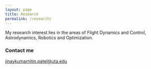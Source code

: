 ```yaml
---
layout: page
title: Research
permalink: /research/
---
```

My research interest lies in the areas of Flight Dynamics and Control, Astrodynamics, Robotics and Optimization. 
### Contact me

[jinaykumarnitin.patel@uta.edu](mailto:jinaykumarnitin.patel@uta.edu)
